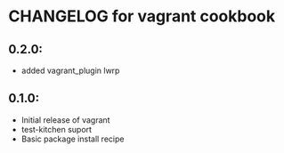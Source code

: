 # CHANGELOG for vagrant cookbook

## 0.2.0:

* added vagrant_plugin lwrp

## 0.1.0:

* Initial release of vagrant
* test-kitchen suport
* Basic package install recipe
